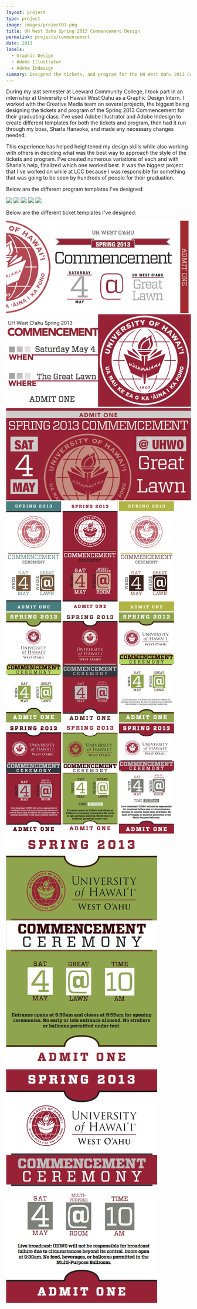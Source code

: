```yaml
---
layout: project
type: project
image: images/project01.png
title: UH West Oahu Spring 2013 Commencement Design
permalink: projects/commencement
date: 2013
labels:
  - Graphic Design
  - Adobe Illustrator
  - Adobe Indesign
summary: Designed the tickets, and program for the UH West Oahu 2013 Commencement Ceremony.
---
```


During my last semester at Leeward Community College, I took part in an internship at University of Hawaii West Oahu as a Graphic Design Intern. I worked with the Creative Media team on several projects, the biggest being designing the tickets and program of the Spring 2013 Commencement for their graduating class. I've used Adobe Illustrator and Adobe Indesign to create different templates for both the tickets and program, then had it run through my boss, Sharla Hanaoka, and made any necessary changes needed. 

This experience has helped heightened my design skills while also working with others in deciding what was the best way to approach the style of the tickets and program. I've created numerous variations of each and with Sharla's help, finalized which one worked best. It was the biggest project that I've worked on while at LCC because I was responsible for something that was going to be seen by hundreds of people for their graduation. 

Below are the different program templates I've designed:

<div class="ui small rounded images">
  <img class="ui image" src="cadamos.github.io/images/program_01.pdf">
  <img class="ui image" src="cadamos.github.io/images/program_02.pdf">
  <img class="ui image" src="cadamos.github.io/images/program_03.pdf">
  <img class="ui image" src="cadamos.github.io/images/program_05.pdf">
  <img class="ui image" src="cadamos.github.io/images/program_07.pdf">
</div>

Below are the different ticket templates I've designed:

<div class="ui small rounded images">
  <img class="ui image" src="../images/commencement_01.jpg">
  <img class="ui image" src="../images/commencement_02.jpg">
  <img class="ui image" src="../images/commencement_04.jpg">
</div>

<div class="ui small rounded images">
  <img class="ui image" src="../images/commencement_03.jpg" height ="300">
  <img class="ui image" src="../images/commencement_06.jpg" height ="300">
  <img class="ui image" src="../images/commencement_07.jpg" height ="300">
  <img class="ui image" src="../images/commencement_08.jpg" height ="300">
  <img class="ui image" src="../images/commencement_09.jpg" height ="300">
  <img class="ui image" src="../images/commencement_10.jpg" height ="300">
  <img class="ui image" src="../images/commencement_11.jpg" height ="300">
  <img class="ui image" src="../images/commencement_12.jpg" height ="300">
  <img class="ui image" src="../images/commencement_13.jpg" height ="300">
</div>

<div class="ui small rounded images">
  <img class="ui image" src="../images/commencement_14.jpg">
  <img class="ui image" src="../images/commencement_15.jpg">
</div>
